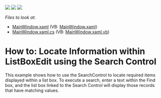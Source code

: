 <!-- default badges list -->
![](https://img.shields.io/endpoint?url=https://codecentral.devexpress.com/api/v1/VersionRange/128644885/12.1.4%2B)
[![](https://img.shields.io/badge/Open_in_DevExpress_Support_Center-FF7200?style=flat-square&logo=DevExpress&logoColor=white)](https://supportcenter.devexpress.com/ticket/details/E3990)
[![](https://img.shields.io/badge/📖_How_to_use_DevExpress_Examples-e9f6fc?style=flat-square)](https://docs.devexpress.com/GeneralInformation/403183)
<!-- default badges end -->
<!-- default file list -->
*Files to look at*:

* [MainWindow.xaml](./CS/ListBoxFilteringUsingSearchPanel/MainWindow.xaml) (VB: [MainWindow.xaml](./VB/ListBoxFilteringUsingSearchPanel/MainWindow.xaml))
* [MainWindow.xaml.cs](./CS/ListBoxFilteringUsingSearchPanel/MainWindow.xaml.cs) (VB: [MainWindow.xaml.vb](./VB/ListBoxFilteringUsingSearchPanel/MainWindow.xaml.vb))
<!-- default file list end -->
# How to: Locate Information within ListBoxEdit using the Search Control


<p>This example shows how to use the SearchControl to locate required items displayed within a list box. To execute a search, enter a text within the Find box, and the list box linked to the Search Control will display those records that have matching values.</p>

<br/>


